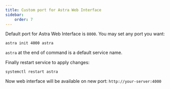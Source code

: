 ```yaml
---
title: Custom port for Astra Web Interface
sidebar:
    order: 7
---
```


Default port for Astra Web Interface is `8000`. You may set any port you want:

```
astra init 4000 astra
```

`astra` at the end of command is a default service name.

Finally restart service to apply changes:

```
systemctl restart astra
```

Now web interface will be available on new port: `http://your-server:4000`
